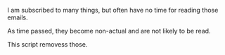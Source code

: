 I am subscribed to many things, but often have no time for reading those emails.

As time passed, they become non-actual and are not likely to be read.

This script removess those.
